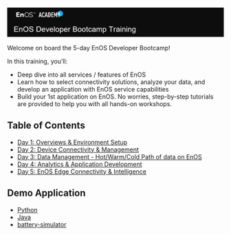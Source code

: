 ![Developer Bootcamp](media/Academy_Developer_Bootcamp.png)

Welcome on board the 5-day EnOS Developer Bootcamp!

In this training, you’ll:

- Deep dive into all services / features of EnOS
- Learn how to select connectivity solutions, analyze your data, and develop an application with EnOS service capabilities
- Build your 1st application on EnOS. No worries, step-by-step tutorials are provided to help you with all hands-on workshops.

## Table of Contents

- [Day 1: Overviews & Environment Setup](Day1_Overview)
- [Day 2: Device Connectivity & Management](Day2_Device_Connectivity_Management/lab_tutorial)
- [Day 3: Data Management - Hot/Warm/Cold Path of data on EnOS](Day3_Data_Management/lab_tutorial)
- [Day 4: Analytics & Application Development](Day4_Analytics_Application_Development)
- [Day 5: EnOS Edge Connectivity & Intelligence](Day5_Edge_Connectivity_Intelligence/lab_tutorial)

## Demo Application

- [Python](Full_Demo_App/battery-app-python/)
- [Java](Full_Demo_App/battery-app-java/)
- [battery-simulator](Full_Demo_App/battery-simulator)



